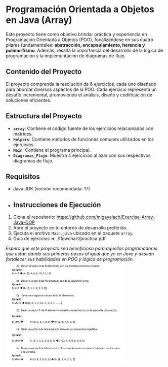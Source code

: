 # Programación Orientada a Objetos en Java (Array)
Este proyecto tiene como objetivo brindar práctica y experiencia en Programación Orientada a Objetos (POO), focalizándose en sus cuatro pilares fundamentales: **abstracción, encapsulamiento, herencia y polimorfismo**. Además, resalta la importancia del desarrollo de la lógica de programación y la implementación de diagramas de flujo.

## Contenido del Proyecto

El proyecto comprende la resolución de 6 ejercicios, cada uno diseñado para abordar diversos aspectos de la POO. Cada ejercicio representa un desafío incremental, promoviendo el análisis, diseño y codificación de soluciones eficientes.

## Estructura del Proyecto

- **`array`**: Contiene el código fuente de los ejercicios relacionados con matrices.
- **`Helpers`**: Contiene métodos de funciones comunes utilizados en los ejercicios.
- **`Main`**: Contiene el programa principal.
- **`Diagramas_Flujo`**: Muestra 4 ejercicios al azar con sus respectivos diagramas de flujo.

## Requisitos

- Java JDK (versión recomendada: 17)

- ## Instrucciones de Ejecución

1. Clona el repositorio:
https://github.com/migayalach/Exercise-Array-Java-OOP
3. Abre el proyecto en tu entorno de desarrollo preferido.
4. Ejecuta el archivo `Main.java` ubicado en el paquete `array`.
5. Guia de ejerccios =>
    ./flowchart/practica.pdf

*Espero que este proyecto sea beneficioso para aquellos programadores que están dando sus primeros pasos al igual que yo en Java y desean fortalecer sus habilidades en POO y lógica de programación.*
<img src="./flowchart/Exercises.png" alt="Lista de ejerccios" width="375"/><br><br>
